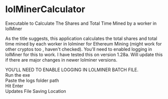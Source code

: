 # lolMinerCalculator
Executable to Calculate The Shares and Total Time Mined by a worker in lolMiner <br />

As the title suggests, this application calculates the total shares and total time mined by each worker in lolminer for Ethereum Mining (might work for other cryptos too , haven't checked). You'll need to enabled logging in lolMiner for this to work. I have tested this on version 1.28a. Will update this if there are major changes in newer lolminer versions.

YOU'LL NEED TO ENABLE LOGGING IN LOLMINER BATCH FILE. <br />
Run the exe <br />
Paste the logs folder path <br />
Hit Enter <br />
Updates File Saving Location
